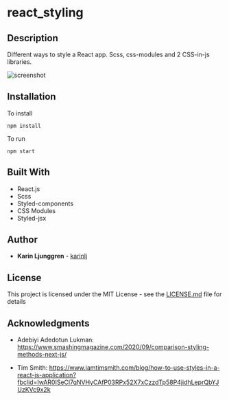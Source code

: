 # react_styling

## Description

Different ways to style a React app. Scss, css-modules and 2 CSS-in-js libraries.

![screenshot](https://user-images.githubusercontent.com/20776888/115065426-6a6f0d80-9eee-11eb-99bd-650cb3be219d.jpg)

## Installation

To install

`npm install`

To run

`npm start`

## Built With

- React.js
- Scss
- Styled-components
- CSS Modules
- Styled-jsx

## Author

- **Karin Ljunggren** - [karinlj](https://github.com/karinlj)

## License

This project is licensed under the MIT License - see the [LICENSE.md](LICENSE.md) file for details

## Acknowledgments

- Adebiyi Adedotun Lukman: https://www.smashingmagazine.com/2020/09/comparison-styling-methods-next-js/

- Tim Smith: https://www.iamtimsmith.com/blog/how-to-use-styles-in-a-react-js-application?fbclid=IwAR0ISeCl7qNVHyCAfP03RPx52X7xCzzdTp58P4jidhLeprQbYJUzKVc9x2k
